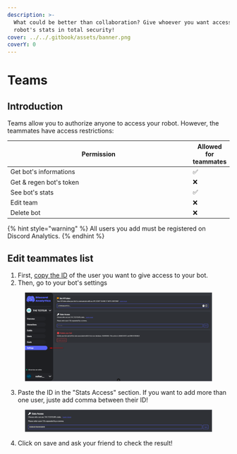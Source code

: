 ```yaml
---
description: >-
  What could be better than collaboration? Give whoever you want access to your
  robot's stats in total security!
cover: ../../.gitbook/assets/banner.png
coverY: 0
---
```


# Teams

## Introduction

Teams allow you to authorize anyone to access your robot. However, the teammates have access restrictions:

<table data-full-width="false"><thead><tr><th width="419">Permission</th><th>Allowed for teammates</th></tr></thead><tbody><tr><td>Get bot's informations</td><td>✅</td></tr><tr><td>Get &#x26; regen bot's token</td><td>❌</td></tr><tr><td>See bot's stats</td><td>✅</td></tr><tr><td>Edit team</td><td>❌</td></tr><tr><td>Delete bot</td><td>❌</td></tr></tbody></table>



{% hint style="warning" %}
All users you add must be registered on Discord Analytics.
{% endhint %}

## Edit teammates list

1. First, [copy the ID](https://support.discord.com/hc/en-us/articles/206346498-Where-can-I-find-my-User-Server-Message-ID-) of the user you want to give access to your bot.
2. Then, go to your bot's settings

<figure><img src="../../.gitbook/assets/settings_location.png" alt=""><figcaption></figcaption></figure>

3. Paste the ID in the "Stats Access" section. If you want to add more than one user, juste add comma between their ID!

<figure><img src="../../.gitbook/assets/image.png" alt=""><figcaption></figcaption></figure>

4. Click on save and ask your friend to check the result!
